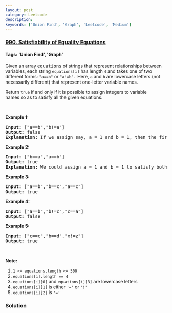 ```yaml
---
layout: post
category: Leetcode
description: 
keywords: ['Union Find', 'Graph', 'Leetcode', 'Medium']
---
```

### [990. Satisfiability of Equality Equations](https://leetcode.com/problems/satisfiability-of-equality-equations)

#### Tags: 'Union Find', 'Graph'

<div class="content__u3I1 question-content__JfgR"><div><p>Given an array <font face="monospace">equations</font> of strings that represent relationships between variables, each string <code>equations[i]</code> has length <code>4</code> and takes one of two different forms: <code>"a==b"</code> or <code>"a!=b"</code>.  Here, <code>a</code> and <code>b</code> are lowercase letters (not necessarily different) that represent one-letter variable names.</p>
<p>Return <code>true</code> if and only if it is possible to assign integers to variable names so as to satisfy all the given equations.</p>
<p> </p>
<ol>
</ol>
<div>
<p><strong>Example 1:</strong></p>
<pre><strong>Input: </strong><span id="example-input-1-1">["a==b","b!=a"]</span>
<strong>Output: </strong><span id="example-output-1">false</span>
<strong>Explanation: </strong>If we assign say, a = 1 and b = 1, then the first equation is satisfied, but not the second.  There is no way to assign the variables to satisfy both equations.
</pre>
<div>
<p><strong>Example 2:</strong></p>
<pre><strong>Input: </strong><span id="example-input-2-1">["b==a","a==b"]</span>
<strong>Output: </strong><span id="example-output-2">true</span>
<strong>Explanation: </strong>We could assign a = 1 and b = 1 to satisfy both equations.
</pre>
<div>
<p><strong>Example 3:</strong></p>
<pre><strong>Input: </strong><span id="example-input-3-1">["a==b","b==c","a==c"]</span>
<strong>Output: </strong><span id="example-output-3">true</span>
</pre>
<div>
<p><strong>Example 4:</strong></p>
<pre><strong>Input: </strong><span id="example-input-4-1">["a==b","b!=c","c==a"]</span>
<strong>Output: </strong><span id="example-output-4">false</span>
</pre>
<div>
<p><strong>Example 5:</strong></p>
<pre><strong>Input: </strong><span id="example-input-5-1">["c==c","b==d","x!=z"]</span>
<strong>Output: </strong><span id="example-output-5">true</span>
</pre>
<p> </p>
<p><strong>Note:</strong></p>
<ol>
<li><code>1 &lt;= equations.length &lt;= 500</code></li>
<li><code>equations[i].length == 4</code></li>
<li><code>equations[i][0]</code> and <code>equations[i][3]</code> are lowercase letters</li>
<li><code>equations[i][1]</code> is either <code>'='</code> or <code>'!'</code></li>
<li><code>equations[i][2]</code> is <code>'='</code></li>
</ol>
</div>
</div>
</div>
</div>
</div>
</div></div>

### Solution
